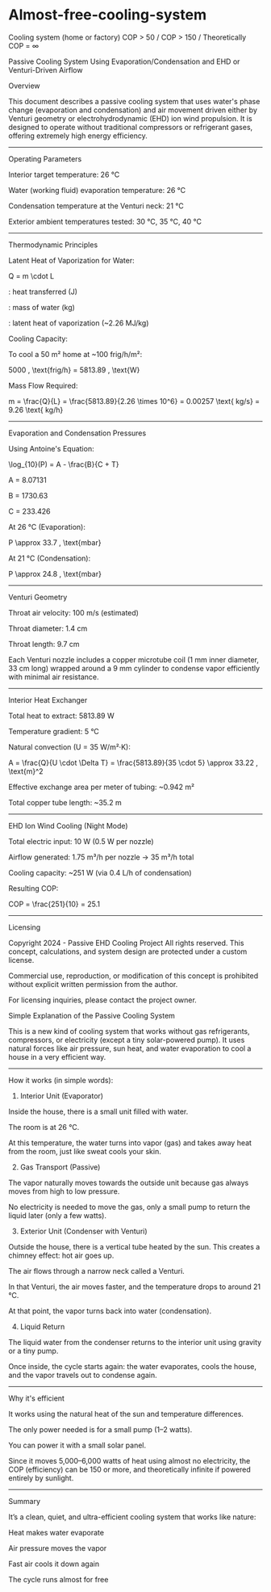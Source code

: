 # Almost-free-cooling-system
Cooling system (home or factory) COP > 50 / COP > 150 / Theoretically COP = ∞


Passive Cooling System Using Evaporation/Condensation and EHD or Venturi-Driven Airflow

Overview

This document describes a passive cooling system that uses water's phase change (evaporation and condensation) and air movement driven either by Venturi geometry or electrohydrodynamic (EHD) ion wind propulsion. It is designed to operate without traditional compressors or refrigerant gases, offering extremely high energy efficiency.


---

Operating Parameters

Interior target temperature: 26 °C

Water (working fluid) evaporation temperature: 26 °C

Condensation temperature at the Venturi neck: 21 °C

Exterior ambient temperatures tested: 30 °C, 35 °C, 40 °C



---

Thermodynamic Principles

Latent Heat of Vaporization for Water:

Q = m \cdot L

: heat transferred (J)

: mass of water (kg)

: latent heat of vaporization (~2.26 MJ/kg)


Cooling Capacity:

To cool a 50 m² home at ~100 frig/h/m²:

5000 \, \text{frig/h} = 5813.89 \, \text{W}

Mass Flow Required:

m = \frac{Q}{L} = \frac{5813.89}{2.26 \times 10^6} = 0.00257 \text{ kg/s} = 9.26 \text{ kg/h}


---

Evaporation and Condensation Pressures

Using Antoine's Equation:

\log_{10}(P) = A - \frac{B}{C + T}

A = 8.07131

B = 1730.63

C = 233.426


At 26 °C (Evaporation):

P \approx 33.7 \, \text{mbar}

At 21 °C (Condensation):

P \approx 24.8 \, \text{mbar}


---

Venturi Geometry

Throat air velocity: 100 m/s (estimated)

Throat diameter: 1.4 cm

Throat length: 9.7 cm


Each Venturi nozzle includes a copper microtube coil (1 mm inner diameter, 33 cm long) wrapped around a 9 mm cylinder to condense vapor efficiently with minimal air resistance.


---

Interior Heat Exchanger

Total heat to extract: 5813.89 W

Temperature gradient: 5 °C

Natural convection (U = 35 W/m²·K):


A = \frac{Q}{U \cdot \Delta T} = \frac{5813.89}{35 \cdot 5} \approx 33.22 \, \text{m}^2

Effective exchange area per meter of tubing: ~0.942 m²

Total copper tube length: ~35.2 m



---

EHD Ion Wind Cooling (Night Mode)

Total electric input: 10 W (0.5 W per nozzle)

Airflow generated: 1.75 m³/h per nozzle → 35 m³/h total

Cooling capacity: ~251 W (via 0.4 L/h of condensation)

Resulting COP:


COP = \frac{251}{10} = 25.1


---

Licensing

Copyright 2024 - Passive EHD Cooling Project
All rights reserved.
This concept, calculations, and system design are protected under a custom license.

Commercial use, reproduction, or modification of this concept is prohibited without explicit written permission from the author.

For licensing inquiries, please contact the project owner.

Simple Explanation of the Passive Cooling System

This is a new kind of cooling system that works without gas refrigerants, compressors, or electricity (except a tiny solar-powered pump). It uses natural forces like air pressure, sun heat, and water evaporation to cool a house in a very efficient way.


---

How it works (in simple words):

1. Interior Unit (Evaporator)

Inside the house, there is a small unit filled with water.

The room is at 26 °C.

At this temperature, the water turns into vapor (gas) and takes away heat from the room, just like sweat cools your skin.


2. Gas Transport (Passive)

The vapor naturally moves towards the outside unit because gas always moves from high to low pressure.

No electricity is needed to move the gas, only a small pump to return the liquid later (only a few watts).


3. Exterior Unit (Condenser with Venturi)

Outside the house, there is a vertical tube heated by the sun. This creates a chimney effect: hot air goes up.

The air flows through a narrow neck called a Venturi.

In that Venturi, the air moves faster, and the temperature drops to around 21 °C.

At that point, the vapor turns back into water (condensation).


4. Liquid Return

The liquid water from the condenser returns to the interior unit using gravity or a tiny pump.

Once inside, the cycle starts again: the water evaporates, cools the house, and the vapor travels out to condense again.



---

Why it's efficient

It works using the natural heat of the sun and temperature differences.

The only power needed is for a small pump (1–2 watts).

You can power it with a small solar panel.

Since it moves 5,000–6,000 watts of heat using almost no electricity, the COP (efficiency) can be 150 or more, and theoretically infinite if powered entirely by sunlight.



---

Summary

It’s a clean, quiet, and ultra-efficient cooling system that works like nature:

Heat makes water evaporate

Air pressure moves the vapor

Fast air cools it down again

The cycle runs almost for free



